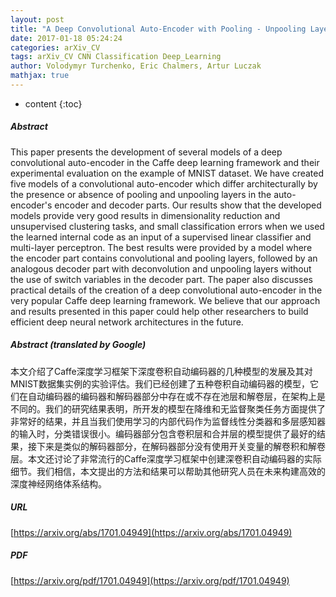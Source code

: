 ```yaml
---
layout: post
title: "A Deep Convolutional Auto-Encoder with Pooling - Unpooling Layers in Caffe"
date: 2017-01-18 05:24:24
categories: arXiv_CV
tags: arXiv_CV CNN Classification Deep_Learning
author: Volodymyr Turchenko, Eric Chalmers, Artur Luczak
mathjax: true
---
```


* content
{:toc}

##### Abstract
This paper presents the development of several models of a deep convolutional auto-encoder in the Caffe deep learning framework and their experimental evaluation on the example of MNIST dataset. We have created five models of a convolutional auto-encoder which differ architecturally by the presence or absence of pooling and unpooling layers in the auto-encoder's encoder and decoder parts. Our results show that the developed models provide very good results in dimensionality reduction and unsupervised clustering tasks, and small classification errors when we used the learned internal code as an input of a supervised linear classifier and multi-layer perceptron. The best results were provided by a model where the encoder part contains convolutional and pooling layers, followed by an analogous decoder part with deconvolution and unpooling layers without the use of switch variables in the decoder part. The paper also discusses practical details of the creation of a deep convolutional auto-encoder in the very popular Caffe deep learning framework. We believe that our approach and results presented in this paper could help other researchers to build efficient deep neural network architectures in the future.

##### Abstract (translated by Google)
本文介绍了Caffe深度学习框架下深度卷积自动编码器的几种模型的发展及其对MNIST数据集实例的实验评估。我们已经创建了五种卷积自动编码器的模型，它们在自动编码器的编码器和解码器部分中存在或不存在池层和解卷层，在架构上是不同的。我们的研究结果表明，所开发的模型在降维和无监督聚类任务方面提供了非常好的结果，并且当我们使用学习的内部代码作为监督线性分类器和多层感知器的输入时，分类错误很小。编码器部分包含卷积层和合并层的模型提供了最好的结果，接下来是类似的解码器部分，在解码器部分没有使用开关变量的解卷积和解卷层。本文还讨论了非常流行的Caffe深度学习框架中创建深卷积自动编码器的实际细节。我们相信，本文提出的方法和结果可以帮助其他研究人员在未来构建高效的深度神经网络体系结构。

##### URL
[https://arxiv.org/abs/1701.04949](https://arxiv.org/abs/1701.04949)

##### PDF
[https://arxiv.org/pdf/1701.04949](https://arxiv.org/pdf/1701.04949)

